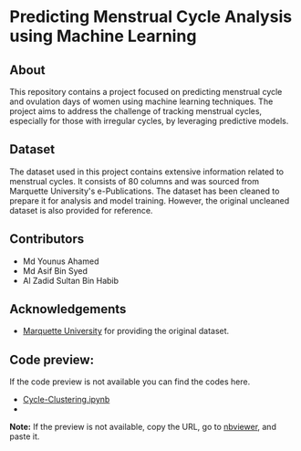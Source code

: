 # Predicting Menstrual Cycle Analysis using Machine Learning
## About
This repository contains a project focused on predicting menstrual cycle and ovulation days of women using machine learning techniques. The project aims to address the challenge of tracking menstrual cycles, especially for those with irregular cycles, by leveraging predictive models.

## Dataset
The dataset used in this project contains extensive information related to menstrual cycles. It consists of 80 columns and was sourced from Marquette University's e-Publications. The dataset has been cleaned to prepare it for analysis and model training. However, the original uncleaned dataset is also provided for reference.

## Contributors
- Md Younus Ahamed
- Md Asif Bin Syed
- Al Zadid Sultan Bin Habib

## Acknowledgements
- [Marquette University](https://epublications.marquette.edu/data_nfp/7/) for providing the original dataset.

## Code preview:
If the code preview is not available you can find the codes here.
- [Cycle-Clustering.ipynb](https://nbviewer.org/github/shuvo14051/menstrual-cycle-prediction/blob/master/Cycle-Clustering.ipynb)
- 
__Note:__ If the preview is not available, copy the URL, go to <a href="https://nbviewer.org/" target="_blank">nbviewer</a>, and paste it.  
  
